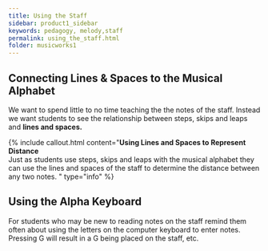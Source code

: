 ```yaml
---
title: Using the Staff
sidebar: product1_sidebar
keywords: pedagogy, melody,staff
permalink: using_the_staff.html
folder: musicworks1
---
```


## Connecting Lines & Spaces to the Musical Alphabet

We want to spend little to no time teaching the the notes of the staff. Instead we want students to see the relationship between steps, skips and leaps and **lines and spaces.**

{% include callout.html content="**Using Lines and Spaces to Represent Distance** <br>Just as students use steps, skips and leaps with the musical alphabet they can use the lines and spaces of the staff to determine the distance between any two notes. " type="info" %} 



## Using the Alpha Keyboard

For students who may be new to reading notes on the staff remind them often about using the letters on the computer keyboard to enter notes. Pressing G will result in a G being placed on the staff, etc.  